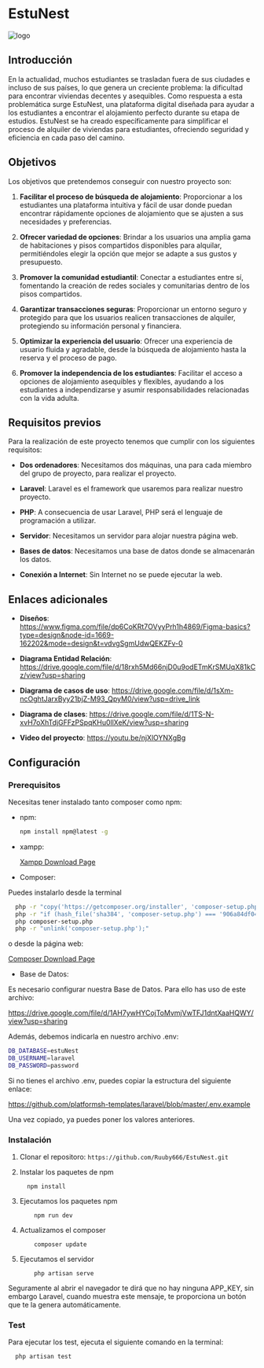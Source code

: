 # EstuNest

![logo](https://drive.google.com/uc?export=view&id=1Pn_SlNpky8t5hlLjsuq5vhbi82RIiL8f)

## Introducción

En la actualidad, muchos estudiantes se trasladan fuera de sus ciudades e incluso de sus países, lo que genera un creciente problema: la dificultad para encontrar viviendas decentes y asequibles. Como respuesta a esta problemática surge EstuNest, una plataforma digital diseñada para ayudar a los estudiantes a encontrar el alojamiento perfecto durante su etapa de estudios. EstuNest se ha creado específicamente para simplificar el proceso de alquiler de viviendas para estudiantes, ofreciendo seguridad y eficiencia en cada paso del camino.

## Objetivos

Los objetivos que pretendemos conseguir con nuestro proyecto son:

1. **Facilitar el proceso de búsqueda de alojamiento**: Proporcionar a los estudiantes una plataforma intuitiva y fácil de usar donde puedan encontrar rápidamente opciones de alojamiento que se ajusten a sus necesidades y preferencias.
   
2. **Ofrecer variedad de opciones**: Brindar a los usuarios una amplia gama de habitaciones y pisos compartidos disponibles para alquilar, permitiéndoles elegir la opción que mejor se adapte a sus gustos y presupuesto.
   
3. **Promover la comunidad estudiantil**: Conectar a estudiantes entre sí, fomentando la creación de redes sociales y comunitarias dentro de los pisos compartidos.
   
4. **Garantizar transacciones seguras**: Proporcionar un entorno seguro y protegido para que los usuarios realicen transacciones de alquiler, protegiendo su información personal y financiera.
   
5. **Optimizar la experiencia del usuario**: Ofrecer una experiencia de usuario fluida y agradable, desde la búsqueda de alojamiento hasta la reserva y el proceso de pago.
   
6. **Promover la independencia de los estudiantes**: Facilitar el acceso a opciones de alojamiento asequibles y flexibles, ayudando a los estudiantes a independizarse y asumir responsabilidades relacionadas con la vida adulta.

## Requisitos previos

Para la realización de este proyecto tenemos que cumplir con los siguientes requisitos:

- **Dos ordenadores**: Necesitamos dos máquinas, una para cada miembro del grupo de proyecto, para realizar el proyecto.
  
- **Laravel**: Laravel es el framework que usaremos para realizar nuestro proyecto.
  
- **PHP**: A consecuencia de usar Laravel, PHP será el lenguaje de programación a utilizar.
  
- **Servidor**: Necesitamos un servidor para alojar nuestra página web.
  
- **Bases de datos**: Necesitamos una base de datos donde se almacenarán los datos.
  
- **Conexión a Internet**: Sin Internet no se puede ejecutar la web.

## Enlaces adicionales

- **Diseños**: https://www.figma.com/file/dp6CoKRt7OVyyPrh1h4869/Figma-basics?type=design&node-id=1669-162202&mode=design&t=vdvgSgmUdwQEKZFv-0

- **Diagrama Entidad Relación**: https://drive.google.com/file/d/18rxh5Md66njD0u9odETmKrSMUqX81kCz/view?usp=sharing
  
- **Diagrama de casos de uso**: https://drive.google.com/file/d/1sXm-ncOghtJarxByy21bjZ-M93_QpyM0/view?usp=drive_link
  
- **Diagrama de clases**: https://drive.google.com/file/d/1TS-N-xvH7oXhTdjGFFzPSpqKHu0llXeK/view?usp=sharing

- **Video del proyecto**: https://youtu.be/njXlOYNXgBg

## Configuración

### Prerequisitos

Necesitas tener instalado tanto composer como npm:
* npm:
  ```sh
  npm install npm@latest -g
  ```
  
* xampp:

    <a href="https://www.apachefriends.org/es/index.html">Xampp Download Page</a>

* Composer:

Puedes instalarlo desde la terminal
```sh
  php -r "copy('https://getcomposer.org/installer', 'composer-setup.php');"
  php -r "if (hash_file('sha384', 'composer-setup.php') === '906a84df04cea2aa72f40b5f787e49f22d4c2f19492ac310e8cba5b96ac8b64115ac402c8cd292b8a03482574915d1a8') { echo 'Installer verified'; } else { echo 'Installer corrupt'; unlink('composer-setup.php'); } echo PHP_EOL;"
  php composer-setup.php
  php -r "unlink('composer-setup.php');"
```

o desde la página web:

<a href="https://getcomposer.org/download/">Composer Download Page</a>

* Base de Datos:

Es necesario configurar nuestra Base de Datos. Para ello has uso de este archivo:

https://drive.google.com/file/d/1AH7ywHYCojToMvmjVwTFJ1dntXaaHQWY/view?usp=sharing

Además, debemos indicarla en nuestro archivo .env: 
```sh
DB_DATABASE=estuNest
DB_USERNAME=laravel
DB_PASSWORD=password
```

Si no tienes el archivo .env, puedes copiar la estructura del siguiente enlace:

https://github.com/platformsh-templates/laravel/blob/master/.env.example

Una vez copiado, ya puedes poner los valores anteriores.

### Instalación

1. Clonar el repositoro: `https://github.com/Ruuby666/EstuNest.git`
 
2. Instalar los paquetes de npm
   ```
     npm install
   ```
3. Ejecutamos los paquetes npm
    ```
        npm run dev
    ```
4. Actualizamos el composer
    ```
        composer update
    ```

5. Ejecutamos el servidor
   ```
       php artisan serve
   ```

Seguramente al abrir el navegador te dirá que no hay ninguna APP_KEY, sin embargo Laravel, cuando muestra este mensaje, te proporciona un botón que te la genera automáticamente.


### Test

Para ejecutar los test, ejecuta el siguiente comando en la terminal:
  ```
    php artisan test
  ```
